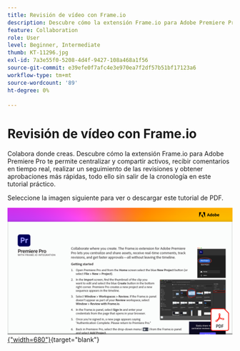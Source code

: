 ```yaml
---
title: Revisión de vídeo con Frame.io
description: Descubre cómo la extensión Frame.io para Adobe Premiere Pro te permite centralizar y compartir activos, recibir comentarios en tiempo real, realizar un seguimiento de las revisiones y obtener aprobaciones más rápidas, todo ello sin salir de la línea de tiempo
feature: Collaboration
role: User
level: Beginner, Intermediate
thumb: KT-11296.jpg
exl-id: 7a3e55f0-5208-4d4f-9427-108a468a1f56
source-git-commit: e39efe0f7afc4e3e970ea7f2df57b51bf17123a6
workflow-type: tm+mt
source-wordcount: '89'
ht-degree: 0%

---
```


# Revisión de vídeo con Frame.io

Colabora donde creas. Descubre cómo la extensión Frame.io para Adobe Premiere Pro te permite centralizar y compartir activos, recibir comentarios en tiempo real, realizar un seguimiento de las revisiones y obtener aprobaciones más rápidas, todo ello sin salir de la cronología en este tutorial práctico.

Seleccione la imagen siguiente para ver o descargar este tutorial de PDF.

[![Imagen de la primera página del tutorial](assets/Videoreviewwithframe.png){&quot;width=680&quot;}](assets/Video-review-with-Frame.io.pdf){target="blank"}
